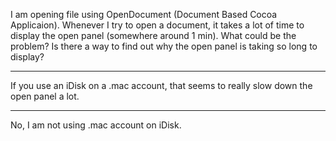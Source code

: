 

I am opening file using OpenDocument (Document Based Cocoa Applicaion). Whenever I try to open a document, it takes a lot of time to display the open panel (somewhere around 1 min). What could be the problem?  Is there a way to find out why the open panel is taking so long to display?

----

If you use an iDisk on a .mac account, that seems to really slow down the open panel a lot.

----

No, I am not using .mac account on iDisk.
